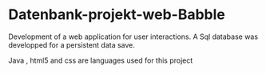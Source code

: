# Datenbank-projekt-web-Babble
Development of a web application for user interactions. A Sql database was developped for a persistent data save.

Java , html5 and css are languages used for this project
